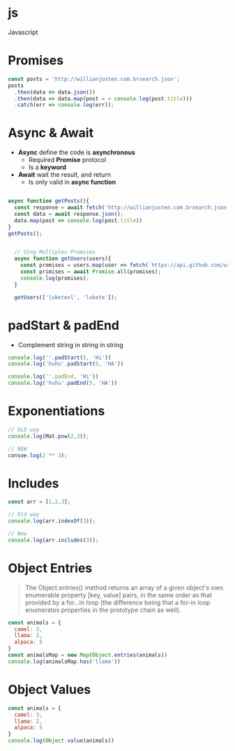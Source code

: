 # js
Javascript


# Promises
```js
const posts = 'http://willianjusten.com.brsearch.json';
posts
  .then(data => data.json())
  .then(data => data.map(post = > console.log(post.title)))
  .catch(err => console.log(err));
```

# Async & Await
- **Async** define the code is **asynchronous**
  - Required **Promise** protocol
  - Is a **keyword**
- **Await** wait the result, and return
  - Is only valid in **async function**
```js

async function getPosts(){
  const response = await fetch('http://willianjusten.com.brsearch.json');
  const data = await response.json();
  data.map(post => console.log(post.title))
}
getPosts();


  // Uing Multiples Promises
  async function getUsers(users){
    const promises = users.map(user => fetch(`https://api.github.com/users/${user}`).then(r => r.json()));    
    const primises = await Promise.all(promises);
    console.log(promises);
  }

  getUsers(['luketevl', 'lukete']);
```

# padStart & padEnd
- Complement string in string in string
```js
console.log(''.padStart(5, 'Hi'))
console.log('huhu'.padStart(5, 'HA'))

console.log(''.padEnd, 'Hi'))
console.log('huhu'.padEnd(5, 'HA'))
```

# Exponentiations
```js
// OLD way
console.log(Mat.pow(2,3));

// NEW
consoe.log(2 ** 3);
```


# Includes
```js
const arr = [1,2,3];

// Old way
console.log(arr.indexOf(3));

// New
console.log(arr.includes(3));
```

# Object Entries
> The Object.entries() method returns an array of a given object's own enumerable property [key, value] pairs, in the same order as that provided by a for...in loop (the difference being that a for-in loop enumerates properties in the prototype chain as well).

```js
const animals = {
  camel: 3,
  llama: 2,
  alpaca: 5
}
const animalsMap = new Map(Object.entries(animals))
console.log(animalsMap.has('llama'))
```

# Object Values
```js
const animals = {
  camel: 3,
  llama: 2,
  alpaca: 5
}
console.log(Object.value(animals))
```
